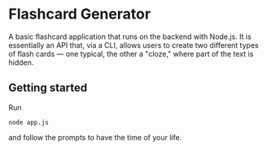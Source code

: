 # Flashcard Generator
A basic flashcard application that runs on the backend with Node.js. It is essentially an API that, via a CLI, allows users to create two different types of flash cards — one typical, the other a "cloze," where part of the text is hidden.

## Getting started

Run 
```
node app.js
```
and follow the prompts to have the time of your life.



